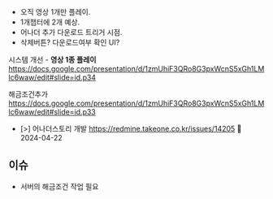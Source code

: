 

- 오직 영상 1개만 플레이.
- 1개챕터에 2개 예상.
- 어나더 추가 다운로드 트리거 시점. 
- 삭제버튼? 다운로드여부 확인 UI?

시스템 개선 - **영상 1종 플레이**
https://docs.google.com/presentation/d/1zmUhiF3QRo8G3pxWcnS5xGh1LMlc6waw/edit#slide=id.p34

해금조건추가
https://docs.google.com/presentation/d/1zmUhiF3QRo8G3pxWcnS5xGh1LMlc6waw/edit#slide=id.p33

- [>] 어나더스토리 개발 https://redmine.takeone.co.kr/issues/14205 🛫 2024-04-22

## 이슈
- 서버의 해금조건 작업 필요

